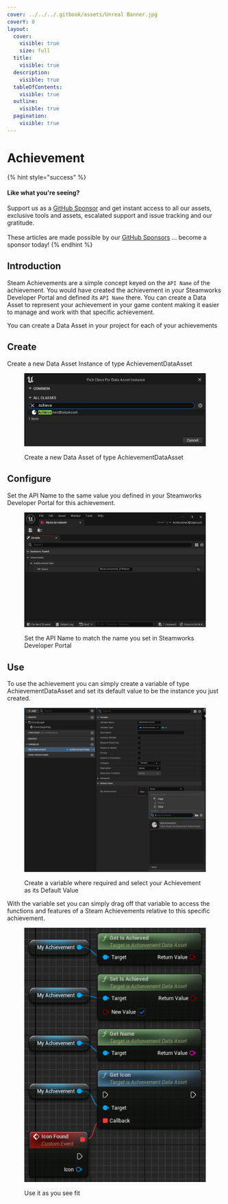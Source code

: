 ```yaml
---
cover: ../../../.gitbook/assets/Unreal Banner.jpg
coverY: 0
layout:
  cover:
    visible: true
    size: full
  title:
    visible: true
  description:
    visible: true
  tableOfContents:
    visible: true
  outline:
    visible: true
  pagination:
    visible: true
---
```


# Achievement

{% hint style="success" %}
#### Like what you're seeing?

Support us as a [GitHub Sponsor](../../../become-a-sponsor/) and get instant access to all our assets, exclusive tools and assets, escalated support and issue tracking and our gratitude.\
\
These articles are made possible by our [GitHub Sponsors](../../../become-a-sponsor/) ... become a sponsor today!
{% endhint %}

## Introduction

Steam Achievements are a simple concept keyed on the `API Name` of the achievement. You would have created the achievement in your Steamworks Developer Portal and defined its `API Name` there. You can create a Data Asset to represent your achievement in your game content making it easier to manage and work with that specific achievement.

You can create a Data Asset in your project for each of your achievements

## Create&#x20;

Create a new Data Asset Instance of type AchievementDataAsset

<figure><img src="../../../.gitbook/assets/image (9) (1).png" alt=""><figcaption><p>Create a new Data Asset of type AchievementDataAsset</p></figcaption></figure>

## Configure

Set the API Name to the same value you defined in your Steamworks Developer Portal for this achievement.

<figure><img src="../../../.gitbook/assets/image (1) (1) (1) (1).png" alt=""><figcaption><p>Set the API Name to match the name you set in Steamworks Developer Portal</p></figcaption></figure>

## Use

To use the achievement you can simply create a variable of type AchievementDataAsset and set its default value to be the instance you just created.

<figure><img src="../../../.gitbook/assets/image (2) (1) (1) (1).png" alt=""><figcaption><p>Create a variable where required and select your Achievement as its Default Value</p></figcaption></figure>

With the variable set you can simply drag off that variable to access the functions and features of a Steam Achievements relative to this specific achievement.

<figure><img src="../../../.gitbook/assets/image (3) (1) (1) (1).png" alt=""><figcaption><p>Use it as you see fit</p></figcaption></figure>

